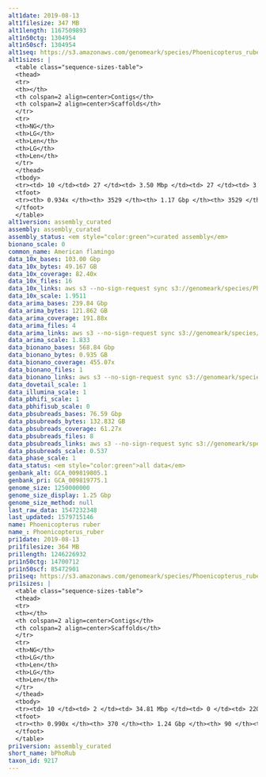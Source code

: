 ```yaml
---
alt1date: 2019-08-13
alt1filesize: 347 MB
alt1length: 1167509893
alt1n50ctg: 1304954
alt1n50scf: 1304954
alt1seq: https://s3.amazonaws.com/genomeark/species/Phoenicopterus_ruber/bPhoRub1/assembly_curated/bPhoRub1.alt.cur.20190813.fasta.gz
alt1sizes: |
  <table class="sequence-sizes-table">
  <thead>
  <tr>
  <th></th>
  <th colspan=2 align=center>Contigs</th>
  <th colspan=2 align=center>Scaffolds</th>
  </tr>
  <tr>
  <th>NG</th>
  <th>LG</th>
  <th>Len</th>
  <th>LG</th>
  <th>Len</th>
  </tr>
  </thead>
  <tbody>
  <tr><td> 10 </td><td> 27 </td><td> 3.50 Mbp </td><td> 27 </td><td> 3.50 Mbp </td></tr>  <tr><td> 20 </td><td> 69 </td><td> 2.67 Mbp </td><td> 69 </td><td> 2.67 Mbp </td></tr>  <tr><td> 30 </td><td> 122 </td><td> 2.11 Mbp </td><td> 122 </td><td> 2.11 Mbp </td></tr>  <tr><td> 40 </td><td> 189 </td><td> 1.68 Mbp </td><td> 189 </td><td> 1.68 Mbp </td></tr>  <tr style="background-color:#cccccc;"><td> 50 </td><td> 274 </td><td> 1.30 Mbp </td><td> 274 </td><td> 1.30 Mbp </td></tr>  <tr><td> 60 </td><td> 382 </td><td> 1.02 Mbp </td><td> 382 </td><td> 1.02 Mbp </td></tr>  <tr><td> 70 </td><td> 534 </td><td> 0.65 Mbp </td><td> 534 </td><td> 0.65 Mbp </td></tr>  <tr><td> 80 </td><td> 809 </td><td> 0.31 Mbp </td><td> 809 </td><td> 0.31 Mbp </td></tr>  <tr><td> 90 </td><td> 2014 </td><td> 46.63 Kbp </td><td> 2014 </td><td> 46.63 Kbp </td></tr>  <tr><td> 100 </td><td> - </td><td> - </td><td> - </td><td> - </td></tr>  </tbody>
  <tfoot>
  <tr><th> 0.934x </th><th> 3529 </th><th> 1.17 Gbp </th><th> 3529 </th><th> 1.17 Gbp </th></tr>
  </tfoot>
  </table>
alt1version: assembly_curated
assembly: assembly_curated
assembly_status: <em style="color:green">curated assembly</em>
bionano_scale: 0
common_name: American flamingo
data_10x_bases: 103.00 Gbp
data_10x_bytes: 49.167 GB
data_10x_coverage: 82.40x
data_10x_files: 16
data_10x_links: aws s3 --no-sign-request sync s3://genomeark/species/Phoenicopterus_ruber/bPhoRub1/genomic_data/10x/ .<br>
data_10x_scale: 1.9511
data_arima_bases: 239.84 Gbp
data_arima_bytes: 121.862 GB
data_arima_coverage: 191.88x
data_arima_files: 4
data_arima_links: aws s3 --no-sign-request sync s3://genomeark/species/Phoenicopterus_ruber/bPhoRub1/genomic_data/arima/ .<br>
data_arima_scale: 1.833
data_bionano_bases: 568.84 Gbp
data_bionano_bytes: 0.935 GB
data_bionano_coverage: 455.07x
data_bionano_files: 1
data_bionano_links: aws s3 --no-sign-request sync s3://genomeark/species/Phoenicopterus_ruber/bPhoRub1/genomic_data/bionano/ .<br>
data_dovetail_scale: 1
data_illumina_scale: 1
data_pbhifi_scale: 1
data_pbhifisub_scale: 0
data_pbsubreads_bases: 76.59 Gbp
data_pbsubreads_bytes: 132.832 GB
data_pbsubreads_coverage: 61.27x
data_pbsubreads_files: 8
data_pbsubreads_links: aws s3 --no-sign-request sync s3://genomeark/species/Phoenicopterus_ruber/bPhoRub1/genomic_data/pacbio/ . --exclude "*ccs*bam*"<br>
data_pbsubreads_scale: 0.537
data_phase_scale: 1
data_status: <em style="color:green">all data</em>
genbank_alt: GCA_009819805.1
genbank_pri: GCA_009819775.1
genome_size: 1250000000
genome_size_display: 1.25 Gbp
genome_size_method: null
last_raw_data: 1547232348
last_updated: 1579715146
name: Phoenicopterus ruber
name_: Phoenicopterus_ruber
pri1date: 2019-08-13
pri1filesize: 364 MB
pri1length: 1246226932
pri1n50ctg: 14700712
pri1n50scf: 85472901
pri1seq: https://s3.amazonaws.com/genomeark/species/Phoenicopterus_ruber/bPhoRub1/assembly_curated/bPhoRub1.pri.cur.20190813.fasta.gz
pri1sizes: |
  <table class="sequence-sizes-table">
  <thead>
  <tr>
  <th></th>
  <th colspan=2 align=center>Contigs</th>
  <th colspan=2 align=center>Scaffolds</th>
  </tr>
  <tr>
  <th>NG</th>
  <th>LG</th>
  <th>Len</th>
  <th>LG</th>
  <th>Len</th>
  </tr>
  </thead>
  <tbody>
  <tr><td> 10 </td><td> 2 </td><td> 34.81 Mbp </td><td> 0 </td><td> 220.92 Mbp </td></tr>  <tr><td> 20 </td><td> 6 </td><td> 28.88 Mbp </td><td> 1 </td><td> 171.13 Mbp </td></tr>  <tr><td> 30 </td><td> 11 </td><td> 20.53 Mbp </td><td> 1 </td><td> 171.13 Mbp </td></tr>  <tr><td> 40 </td><td> 18 </td><td> 17.49 Mbp </td><td> 2 </td><td> 128.78 Mbp </td></tr>  <tr style="background-color:#cccccc;"><td> 50 </td><td> 25 </td><td style="background-color:#88ff88;"> 14.70 Mbp </td><td> 4 </td><td style="background-color:#88ff88;"> 85.47 Mbp </td></tr>  <tr><td> 60 </td><td> 35 </td><td> 11.73 Mbp </td><td> 5 </td><td> 72.97 Mbp </td></tr>  <tr><td> 70 </td><td> 48 </td><td> 8.36 Mbp </td><td> 8 </td><td> 36.88 Mbp </td></tr>  <tr><td> 80 </td><td> 65 </td><td> 5.45 Mbp </td><td> 12 </td><td> 25.17 Mbp </td></tr>  <tr><td> 90 </td><td> 100 </td><td> 2.07 Mbp </td><td> 18 </td><td> 17.03 Mbp </td></tr>  <tr><td> 100 </td><td> - </td><td> - </td><td> - </td><td> - </td></tr>  </tbody>
  <tfoot>
  <tr><th> 0.990x </th><th> 370 </th><th> 1.24 Gbp </th><th> 90 </th><th> 1.25 Gbp </th></tr>
  </tfoot>
  </table>
pri1version: assembly_curated
short_name: bPhoRub
taxon_id: 9217
---
```

